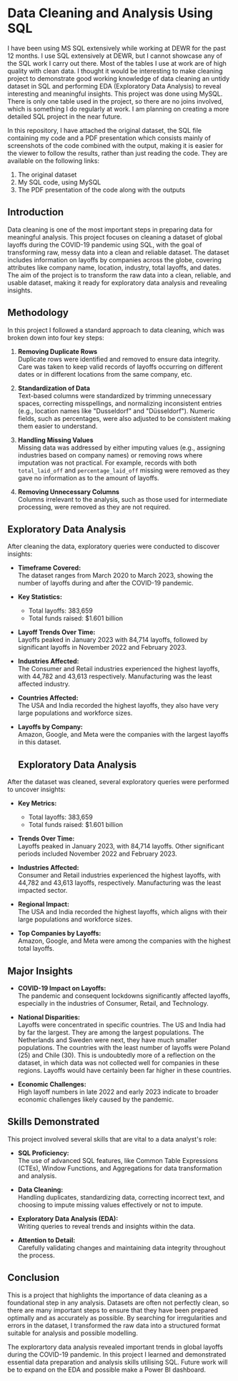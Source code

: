 # Data Cleaning and Analysis Using SQL
I have been using MS SQL extensively while working at DEWR for the past 12 months. I use SQL extensively at DEWR, but I cannot showcase any of the SQL work I carry out there. Most of the tables I use at work are of high quality with clean data. I thought it would be interesting to make cleaning project to demonstrate good working knowledge of data cleaning an untidy dataset in SQL and performing EDA (Exploratory Data Analysis) to reveal interesting and meaningful insights. This project was done using MySQL. There is only one table used in the project, so there are no joins involved, which is something I do regularly at work. I am planning on creating a more detailed SQL project in the near future.

In this repository, I have attached the original dataset, the SQL file containing my code and a PDF presentation which consists mainly of screenshots of the code combined with the output, making it is easier for the viewer to follow the results, rather than just reading the code. They are available on the following links:

1. The original dataset
2. My SQL code, using MySQL
3. The PDF presentation of the code along with the outputs

## Introduction
Data cleaning is one of the most important steps in preparing data for meaningful analysis. This project focuses on cleaning a dataset of global layoffs during the COVID-19 pandemic using SQL, with the goal of transforming raw, messy data into a clean and reliable dataset. The dataset includes information on layoffs by companies across the globe, covering attributes like company name, location, industry, total layoffs, and dates. The aim of the project is to transform the raw data into a clean, reliable, and usable dataset, making it ready for exploratory data analysis and revealing insights.

## Methodology
In this project I followed a standard approach to data cleaning, which was broken down into four key steps:

1. **Removing Duplicate Rows**  
   Duplicate rows were identified and removed to ensure data integrity. Care was taken to keep valid records of layoffs occurring on different dates or in different locations from the same company, etc.

2. **Standardization of Data**  
   Text-based columns were standardized by trimming unnecessary spaces, correcting misspellings, and normalizing inconsistent entries (e.g., location names like "Dusseldorf" and "Düsseldorf"). Numeric fields, such as percentages, were also adjusted to be consistent making them easier to understand.

3. **Handling Missing Values**  
   Missing data was addressed by either imputing values (e.g., assigning industries based on company names) or removing rows where imputation was not practical. For example, records with both `total_laid_off` and `percentage_laid_off` missing were removed as they gave no information as to the amount of layoffs.

4. **Removing Unnecessary Columns**  
   Columns irrelevant to the analysis, such as those used for intermediate processing, were removed as they are not required.



## Exploratory Data Analysis
After cleaning the data, exploratory queries were conducted to discover insights:

- **Timeframe Covered:**  
  The dataset ranges from March 2020 to March 2023, showing the number of layoffs during and after the COVID-19 pandemic.

- **Key Statistics:**  
  - Total layoffs: 383,659  
  - Total funds raised: $1.601 billion  

- **Layoff Trends Over Time:**  
  Layoffs peaked in January 2023 with 84,714 layoffs, followed by significant layoffs in November 2022 and February 2023.

- **Industries Affected:**  
  The Consumer and Retail industries experienced the highest layoffs, with 44,782 and 43,613 respectively. Manufacturing was the least affected industry.

- **Countries Affected:**  
  The USA and India recorded the highest layoffs, they also have very large populations and workforce sizes.

- **Layoffs by Company:**  
  Amazon, Google, and Meta were the companies with the largest layoffs in this dataset.


  ## Exploratory Data Analysis
After the dataset was cleaned, several exploratory queries were performed to uncover insights:

- **Key Metrics:**  
  - Total layoffs: 383,659  
  - Total funds raised: $1.601 billion  

- **Trends Over Time:**  
  Layoffs peaked in January 2023, with 84,714 layoffs. Other significant periods included November 2022 and February 2023.

- **Industries Affected:**  
  Consumer and Retail industries experienced the highest layoffs, with 44,782 and 43,613 layoffs, respectively. Manufacturing was the least impacted sector.

- **Regional Impact:**  
  The USA and India recorded the highest layoffs, which aligns with their large populations and workforce sizes.

- **Top Companies by Layoffs:**  
  Amazon, Google, and Meta were among the companies with the highest total layoffs.

## Major Insights
- **COVID-19 Impact on Layoffs:**  
  The pandemic and consequent lockdowns significantly affected layoffs, especially in the industries of Consumer, Retail, and Technology.

- **National Disparities:**  
  Layoffs were concentrated in specific countries. The US and India had by far the largest. They are among the largest populations.
  The Netherlands and Sweden were next, they have much smaller populations.
  The countries with the least number of layoffs were Poland (25) and Chile (30). This is undoubtedly more of a reflection on the dataset, in which data was not collected well for companies in these regions. Layoffs would have certainly been far higher in these countries.

- **Economic Challenges:**  
  High layoff numbers in late 2022 and early 2023 indicate to broader economic challenges likely caused by the pandemic.


## Skills Demonstrated
This project involved several skills that are vital to a data analyst's role:
- **SQL Proficiency:**  
  The use of advanced SQL features, like Common Table Expressions (CTEs), Window Functions, and Aggregations for data transformation and analysis.
  
- **Data Cleaning:**  
  Handling duplicates, standardizing data, correcting incorrect text, and choosing to impute missing values effectively or not to impute.

- **Exploratory Data Analysis (EDA):**  
  Writing queries to reveal trends and insights within the data.

- **Attention to Detail:**  
  Carefully validating changes and maintaining data integrity throughout the process.

## Conclusion
This is a project that highlights the importance of data cleaning as a foundational step in any analysis. Datasets are often
not perfectly clean, so there are many important steps to ensure that they have been prepared optimally and as accurately as possible.
By searching for irregularities and errors in the dataset, I transformed the raw data into a structured format suitable for analysis and possible modelling.

The explorartory data analysis revealed important trends in global layoffs during the COVID-19 pandemic. 
In this project I learned and demonstrated essential data preparation and analysis skills utilising SQL. 
Future work will be to expand on the EDA and possible make a Power BI dashboard.
